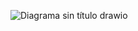 ![Diagrama sin título drawio](https://github.com/pucetec/marvel-emergencies-center-1161/assets/987192/2df7f203-3598-4ec5-8483-3876690477e2)
